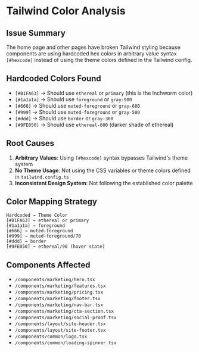 # Tailwind Color Analysis

## Issue Summary
The home page and other pages have broken Tailwind styling because components are using hardcoded hex colors in arbitrary value syntax `[#hexcode]` instead of using the theme colors defined in the Tailwind config.

## Hardcoded Colors Found
- `[#B1FA63]` → Should use `ethereal` or `primary` (this is the Inchworm color)
- `[#1a1a1a]` → Should use `foreground` or `gray-900`
- `[#666]` → Should use `muted-foreground` or `gray-600`
- `[#999]` → Should use `muted-foreground` or `gray-500`
- `[#ddd]` → Should use `border` or `gray-300`
- `[#9FE050]` → Should use `ethereal-600` (darker shade of ethereal)

## Root Causes
1. **Arbitrary Values**: Using `[#hexcode]` syntax bypasses Tailwind's theme system
2. **No Theme Usage**: Not using the CSS variables or theme colors defined in `tailwind.config.ts`
3. **Inconsistent Design System**: Not following the established color palette

## Color Mapping Strategy
```
Hardcoded → Theme Color
[#B1FA63] → ethereal or primary
[#1a1a1a] → foreground
[#666] → muted-foreground
[#999] → muted-foreground/70
[#ddd] → border
[#9FE050] → ethereal/90 (hover state)
```

## Components Affected
- `/components/marketing/hero.tsx`
- `/components/marketing/features.tsx`
- `/components/marketing/pricing.tsx`
- `/components/marketing/footer.tsx`
- `/components/marketing/nav-bar.tsx`
- `/components/marketing/cta-section.tsx`
- `/components/marketing/social-proof.tsx`
- `/components/layout/site-header.tsx`
- `/components/layout/site-footer.tsx`
- `/components/common/logo.tsx`
- `/components/common/loading-spinner.tsx`
